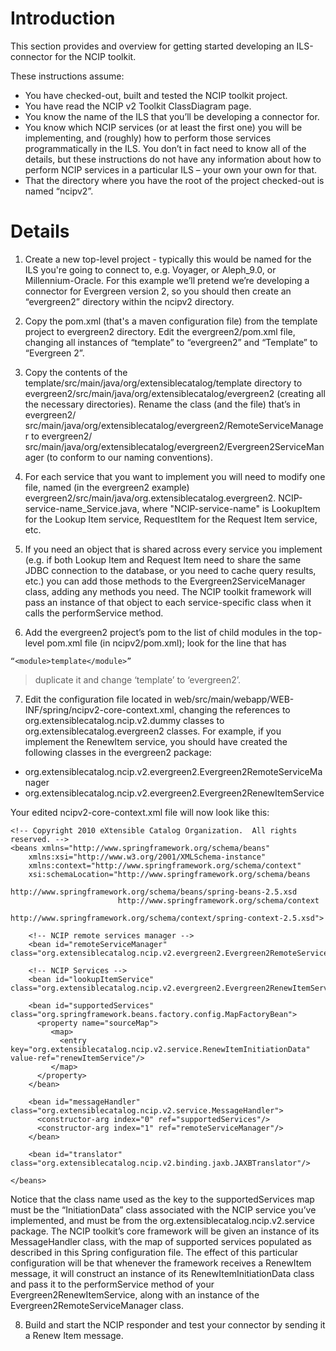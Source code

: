 # Introduction #

This section provides and overview for getting started developing an ILS-connector for the NCIP toolkit.

These instructions assume:
  * You have checked-out, built and tested the NCIP toolkit project.
  * You have read the NCIP v2 Toolkit ClassDiagram page.
  * You know the name of the ILS that you’ll be developing a connector for.
  * You know which NCIP services (or at least the first one) you will be implementing, and (roughly) how to perform those services programmatically in the ILS. You don’t in fact need to know all of the details, but these instructions do not have any information about how to perform NCIP services in a particular ILS – your own your own for that.
  * That the directory where you have the root of the project checked-out is named “ncipv2”.


# Details #

1)	Create a new top-level project - typically this would be named for the ILS you're going to connect to, e.g. Voyager, or Aleph\_9.0, or Millennium-Oracle. For this example we’ll pretend we’re developing a connector for Evergreen version 2, so you should then create an “evergreen2” directory within the ncipv2 directory.

2)	Copy the pom.xml (that's a maven configuration file) from the template project to evergreen2 directory. Edit the evergreen2/pom.xml file, changing all instances of “template” to “evergreen2” and “Template” to “Evergreen 2”.

3)	Copy the contents of the template/src/main/java/org/extensiblecatalog/template directory to evergreen2/src/main/java/org/extensiblecatalog/evergreen2 (creating all the necessary directories). Rename the class (and the file) that’s in evergreen2/ src/main/java/org/extensiblecatalog/evergreen2/RemoteServiceManager to evergreen2/ src/main/java/org/extensiblecatalog/evergreen2/Evergreen2ServiceManager (to conform to our naming conventions).

4)	For each service that you want to implement you will need to modify one file, named (in the evergreen2 example) evergreen2/src/main/java/org.extensiblecatalog.evergreen2. NCIP-service-name\_Service.java, where "NCIP-service-name" is LookupItem for the Lookup Item service, RequestItem for the Request Item service, etc.

5)	If you need an object that is shared across every service you implement (e.g. if both Lookup Item and Request Item need to share the same JDBC connection to the database, or you need to cache query results, etc.) you can add those methods to the Evergreen2ServiceManager class, adding any methods you need. The NCIP toolkit framework will pass an instance of that object to each service-specific class when it calls the performService method.

6)	Add the evergreen2 project’s pom to the list of child modules in the top-level pom.xml file (in ncipv2/pom.xml); look for the line that has
```
“<module>template</module>”
```
> duplicate it and change ‘template’ to ‘evergreen2’.

7)	Edit the configuration file located in web/src/main/webapp/WEB-INF/spring/ncipv2-core-context.xml, changing the references to org.extensiblecatalog.ncip.v2.dummy classes to
org.extensiblecatalog.evergreen2 classes. For example, if you implement the RenewItem service, you should have created the following classes in the evergreen2 package:
  * org.extensiblecatalog.ncip.v2.evergreen2.Evergreen2RemoteServiceManager
  * org.extensiblecatalog.ncip.v2.evergreen2.Evergreen2RenewItemService

Your edited ncipv2-core-context.xml file will now look like this:

```
<!-- Copyright 2010 eXtensible Catalog Organization.  All rights reserved. -->
<beans xmlns="http://www.springframework.org/schema/beans"
    xmlns:xsi="http://www.w3.org/2001/XMLSchema-instance"
    xmlns:context="http://www.springframework.org/schema/context"
    xsi:schemaLocation="http://www.springframework.org/schema/beans
                        http://www.springframework.org/schema/beans/spring-beans-2.5.xsd
                        http://www.springframework.org/schema/context
                        http://www.springframework.org/schema/context/spring-context-2.5.xsd">

    <!-- NCIP remote services manager -->
    <bean id="remoteServiceManager" class="org.extensiblecatalog.ncip.v2.evergreen2.Evergreen2RemoteServiceManager"/>

    <!-- NCIP Services -->
    <bean id="lookupItemService" class="org.extensiblecatalog.ncip.v2.evergreen2.Evergreen2RenewItemService"/>

    <bean id="supportedServices" class="org.springframework.beans.factory.config.MapFactoryBean">
      <property name="sourceMap">
         <map>
           <entry key="org.extensiblecatalog.ncip.v2.service.RenewItemInitiationData" value-ref="renewItemService"/>
         </map>
      </property>
    </bean>

    <bean id="messageHandler" class="org.extensiblecatalog.ncip.v2.service.MessageHandler">
      <constructor-arg index="0" ref="supportedServices"/>
      <constructor-arg index="1" ref="remoteServiceManager"/>
    </bean>

    <bean id="translator" class="org.extensiblecatalog.ncip.v2.binding.jaxb.JAXBTranslator"/>

</beans>
```

Notice that the class name used as the key to the supportedServices map must be the “InitiationData” class associated with the NCIP service you’ve implemented, and must be from the org.extensiblecatalog.ncip.v2.service package. The NCIP toolkit’s core framework will be given an instance of its MessageHandler class, with the map of supported services populated as described in this Spring configuration file. The effect of this particular configuration will be that whenever the framework receives a RenewItem message, it will construct an instance of its RenewItemInitiationData class and pass it to the performService method of your Evergreen2RenewItemService, along with an instance of the Evergreen2RemoteServiceManager class.

8)	Build and start the NCIP responder and test your connector by sending it a Renew Item message.
